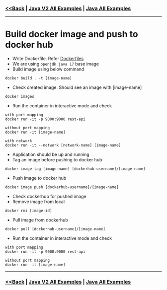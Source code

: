 ### [<<Back](../README.md) | [Java V2 All Examples](https://github.com/avinashbabudonthu/java/blob/master/java-v2/README.md) | [Java All Examples](https://github.com/avinashbabudonthu/java/blob/master/README.md)
------
# Build docker image and push to docker hub
* Write Dockerfile. Refer [Dockerfiles](../README.md#dockerfiles)
* We are using `openjdk java 17` base image
* Build image using below command
```
docker build . -t [image-name]
``` 
* Check created image. Should see an image with [image-name]
```
docker images
```
* Run the container in interactive mode and check
```
with port mapping
docker run -it -p 9000:9000 rest-api

without port mapping
docker run -it [image-name]

with network
docker run -it --network [network-name] [image-name]
```
* Application should be up and running
* Tag an image before pushing to docker hub
```
docker image tag [image-name] [dockerhub-username]/[image-name]
```
* Push image to docker hub
```
docker image push [dockerhub-username]/[image-name]
```
* Check dockerhub for pushed image
* Remove image from local
```
docker rmi [image-id]
```
* Pull image from dockerhub
```
docker pull [dockerhub-username]/[image-name]
```
* Run the container in interactive mode and check
```
with port mapping
docker run -it -p 9000:9000 rest-api

without port mapping
docker run -it [image-name]
```
------
### [<<Back](../README.md) | [Java V2 All Examples](https://github.com/avinashbabudonthu/java/blob/master/java-v2/README.md) | [Java All Examples](https://github.com/avinashbabudonthu/java/blob/master/README.md)